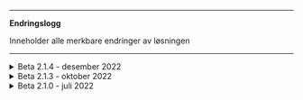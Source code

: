 ____________________________________________

**Endringslogg**

Inneholder alle merkbare endringer av løsningen

____________________________________________
<details>
  <summary markdown="span">Beta 2.1.4 - desember 2022</summary>

**Nytt**
-  På siden Datasett abonnenter kan man nå velge SubscriberDatasetName fra en lise som valideres mot NGIS OPenAPI datasett tilgjengelig for gjeldende abonnent.
-  Loggfiler blir nå skrevet til mappen Logs\ undder der applikasjonen er installert.
-  Diverse forbedringer og feilrettinger.

</details>

<details>
  <summary markdown="span">Beta 2.1.3 - oktober 2022</summary>

**Nytt**
-  Fixed problem with push of large datasets (prevent too big headers).
-  Better logging.
-  Portion size for creation of initial changelog is now read from database.

</details>

<details>
  <summary markdown="span">Beta 2.1.0 - juli 2022</summary>

**Nytt**
- The UI-part of the provider has got a new Blazor WEB application supporting Push. All the tables for push can be edited in the program in addition to the existing tables.
- For logging NLog has been replaced with the more modern Serilog in all projects.
- The Push code has been added to a new .NET core project.
- The Push-component now raises events that can be handled by both the non UI Provider push program and the new and the Blazor program.

</details>



